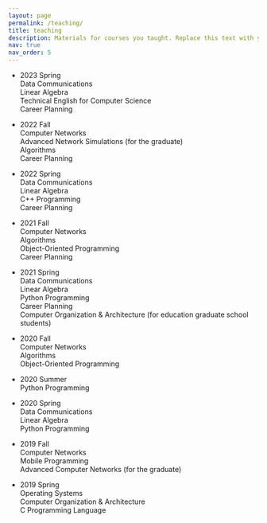 ```yaml
---
layout: page
permalink: /teaching/
title: teaching
description: Materials for courses you taught. Replace this text with your description.
nav: true
nav_order: 5
---
```


* 2023 Spring <br>
Data Communications <br>
Linear Algebra <br>
Technical English for Computer Science <br>
Career Planning <br>


* 2022 Fall <br>
Computer Networks <br>
Advanced Network Simulations (for the graduate) <br>
Algorithms <br>
Career Planning <br>


* 2022 Spring <br>
Data Communications <br>
Linear Algebra <br>
C++ Programming <br>
Career Planning <br>


* 2021 Fall <br>
Computer Networks <br>
Algorithms <br>
Object-Oriented Programming <br>
Career Planning <br>


* 2021 Spring <br>
Data Communications <br>
Linear Algebra <br>
Python Programming <br>
Career Planning <br>
Computer Organization & Architecture  (for education graduate school students) <br>


* 2020 Fall <br>
Computer Networks <br>
Algorithms <br>
Object-Oriented Programming <br>


* 2020 Summer <br>
Python Programming <br>


* 2020 Spring <br>
Data Communications <br>
Linear Algebra <br>
Python Programming <br>


* 2019 Fall <br>
Computer Networks <br>
Mobile Programming <br>
Advanced Computer Networks (for the graduate) <br>


* 2019 Spring <br>
Operating Systems <br>
Computer Organization & Architecture <br>
C Programming Language <br>

